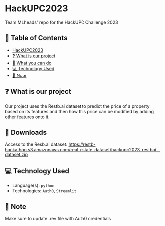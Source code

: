 # HackUPC2023
Team MLheads' repo for the HackUPC Challenge 2023

## :scroll: Table of Contents
- [HackUPC2023](https://github.com/diaa-shalaby/HackUPC2023#HackUPC2023)
- [:question: What is our project](https://github.com/diaa-shalaby/HackUPC2023#question-What-is-our-project)
- [:page_facing_up: What you can do](https://github.com/diaa-shalaby/HackUPC2023#page_facing_up-Downloads)
- [:computer: Technology Used](https://github.com/diaa-shalaby/HackUPC2023#computer-Technology-Used)
- [:dart: Note](https://github.com/diaa-shalaby/HackUPC2023#dart-Note)

## :question: What is our project
Our project uses the Restb.ai dataset to predict the price of a property based on its features and then how this price can be modified by adding other features onto it.

## :page_facing_up: Downloads
Access to the Resb.ai dataset: https://restb-hackathon.s3.amazonaws.com/real_estate_dataset/hackupc2023_restbai__dataset.zip

## :computer: Technology Used
- Language(s): `python`
- Technologies: `Auth0`, `Streamlit`

## :dart: Note
Make sure to update .rev file with Auth0 credentials
